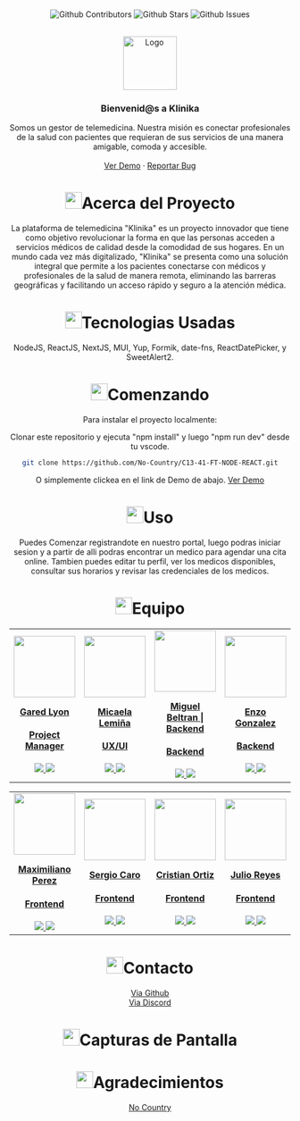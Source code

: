 <br />

<div align="center">

![Github Contributors](https://img.shields.io/github/contributors/No-Country/C13-41-FT-NODE-REACT)
![Github Stars](https://img.shields.io/github/stars/No-Country/C13-41-FT-NODE-REACT)
![Github Issues](https://img.shields.io/github/issues-raw/No-Country/C13-41-FT-NODE-REACT)

<!-- PROJECT LOGO -->
<br />
<div align="center">
  <a href="No-Country/C13-41-FT-NODE-REACT">
    <img src="https://img.icons8.com/emoji/96/hospital-emoji.png" alt="Logo" width="96" height="96">
  </a>

<h3 align="center">Bienvenid@s a Klinika</h3>

  <p align=center">
    Somos un gestor de telemedicina. Nuestra misión es conectar profesionales de la salud con pacientes que requieran de sus servicios de una manera amigable, comoda y accesible.
    <br />
    <br />
    <a href="https://mecharcovz-fe.vercel.app/">Ver Demo</a>
    ·
    <a href="https://github.com/No-Country/C13-41-FT-NODE-REACT/issues">Reportar Bug</a>
  </p>
</div>

<!-- ABOUT THE PROJECT -->

<h1 align="center"> 
<img src="https://media2.giphy.com/media/4ZrRpqbSaWoyZYRoCd/giphy.gif" width="30px">Acerca del Proyecto
</h1>

La plataforma de telemedicina "Klinika" es un proyecto innovador que tiene como objetivo revolucionar la forma en que las personas acceden a servicios médicos de calidad desde la comodidad de sus hogares. En un mundo cada vez más digitalizado, "Klinika" se presenta como una solución integral que permite a los pacientes conectarse con médicos y profesionales de la salud de manera remota, eliminando las barreras geográficas y facilitando un acceso rápido y seguro a la atención médica.

<h1 align="center"> 
<img src="https://media0.giphy.com/media/uhQuegHFqkVYuFMXMQ/giphy.gif" width="30px">Tecnologias Usadas
</h1>

NodeJS, ReactJS, NextJS, MUI, Yup, Formik, date-fns, ReactDatePicker, y SweetAlert2.

<!-- GETTING STARTED -->
<h1 align="center"> 
<img src="https://media1.giphy.com/media/QvpqIQAAl66EfoTJj8/giphy.gif" width="30px">Comenzando
</h1>

Para instalar el proyecto localmente: 

Clonar este repositorio y ejecuta "npm install" y luego "npm run dev" desde tu vscode.
   ```sh
   git clone https://github.com/No-Country/C13-41-FT-NODE-REACT.git
   ```

O simplemente clickea en el link de Demo de abajo. 
<a href="https://mecharcovz-fe.vercel.app/">Ver Demo</a>

<!-- USAGE EXAMPLES -->
<h1 align="center"> 
<img src="https://media4.giphy.com/media/v1.Y2lkPTc5MGI3NjExN2lvcWx2Ynpia3BjYnk3Yzlvdmw1cnBjdHI3cm5uY3QzenM1enNibiZlcD12MV9pbnRlcm5hbF9naWZfYnlfaWQmY3Q9cw/igPDtkfSJZMFwE0LP8/giphy.gif" width="30px">Uso
</h1>

Puedes Comenzar registrandote en nuestro portal, luego podras iniciar sesion y a partir de alli podras encontrar un medico para agendar una cita online. Tambien puedes editar tu perfil, ver los medicos disponibles, consultar sus horarios y revisar las credenciales de los medicos.

<!-- TEAMS -->

<h1 align="center"> 
<img src="https://media1.giphy.com/media/gF2m2JOyGReppog8hU/giphy.gif" width="30px">Equipo
</h1>

<table>
  <tr>
    <td>
      <div align="center">
        <a href="https://github.com/GaredLyon" target="_blank" rel="author">
          <img width="110" src="https://avatars.githubusercontent.com/u/99148932?v=4"/>
        </a>
        <a href="https://github.com/GaredLyon" target="_blank" rel="author">
          <h4 style="margin-top: 1rem;">Gared Lyon</h4>
          <h4 style="margin-top: 1rem;">Project Manager</h4>
        </a>
        <a href="https://github.com/GaredLyon">
          <img src="https://img.shields.io/badge/github-%23121011.svg?&style=for-the-badge&logo=github&logoColor=white"/>
        </a>
        <a href="https://www.linkedin.com/in/gared-lyon-194b21222/">
          <img src="https://img.shields.io/badge/linkedin%20-%230077B5.svg?&style=for-the-badge&logo=linkedin&logoColor=white"/>
        </a>
      </div>
    </td>
    <td>
      <div align="center">
        <a href="https://www.behance.net/micaelalemina" target="_blank" rel="author">
          <img width="110" src="https://mir-s3-cdn-cf.behance.net/user/276/68c7321387255935.642bfb8c90e23.jpg"/>
        </a>
        <a href="https://www.behance.net/micaelalemina" target="_blank" rel="author">
          <h4 style="margin-top: 1rem;">Micaela Lemiña</h4>
          <h4 style="margin-top: 1rem;">UX/UI</h4>
        </a>
        <a href="https://www.behance.net/micaelalemina">
          <img src="https://img.shields.io/badge/behance-%23121011.svg?&style=for-the-badge&logo=behance&logoColor=white"/>
        </a>
        <a href="https://www.linkedin.com/in/micaela-lemi%C3%B1a-6339a3241/">
          <img src="https://img.shields.io/badge/linkedin%20-%230077B5.svg?&style=for-the-badge&logo=linkedin&logoColor=white"/>
        </a>
      </div>
    </td>
        <td>
      <div align="center">
        <a href="https://github.com/miguelbel00" target="_blank" rel="author">
          <img width="110" src="https://avatars.githubusercontent.com/u/55055505?v=4"/>
        </a>
        <a href="https://github.com/miguelbel00" target="_blank" rel="author">
          <h4 style="margin-top: 1rem;">Miguel Beltran | Backend</h4>
          <h4 style="margin-top: 1rem;">Backend</h4>
        </a>
        <a href="https://github.com/miguelbel00">
          <img src="https://img.shields.io/badge/github-%23121011.svg?&style=for-the-badge&logo=github&logoColor=white"/>
        </a>
        <a href="https://www.linkedin.com/in/miguelbel00/">
          <img src="https://img.shields.io/badge/linkedin%20-%230077B5.svg?&style=for-the-badge&logo=linkedin&logoColor=white"/>
        </a>
      </div>
    </td>
    <td>
      <div align="center">
        <a href="https://github.com/gitgonlea" target="_blank" rel="author">
          <img width="110" src="https://avatars.githubusercontent.com/u/133410238?v=4"/>
        </a>
        <a href="https://github.com/gitgonlea" target="_blank" rel="author">
          <h4 style="margin-top: 1rem;">Enzo Gonzalez</h4>
          <h4 style="margin-top: 1rem;">Backend</h4>
        </a>
        <a href="https://github.com/gitgonlea">
          <img src="https://img.shields.io/badge/github-%23121011.svg?&style=for-the-badge&logo=github&logoColor=white"/>
        </a>
        <a href="https://www.linkedin.com/in/enzo-gonzalez-97t/">
          <img src="https://img.shields.io/badge/linkedin%20-%230077B5.svg?&style=for-the-badge&logo=linkedin&logoColor=white"/>
        </a>
      </div>
    </td>
  </tr>
</table>

<table>
  <tr>
    <td>
      <div align="center">
        <a href="https://www.linkedin.com/in/maximiliano-leonel-p%C3%A9rez-8846b826a/" target="_blank" rel="author">
          <img width="110" src="https://avatars.githubusercontent.com/u/117213839?v=4"/>
        </a>
        <a href="https://www.linkedin.com/in/maximiliano-leonel-p%C3%A9rez-8846b826a/" target="_blank" rel="author">
          <h4 style="margin-top: 1rem;">Maximiliano Perez</h4>
          <h4 style="margin-top: 1rem;">Frontend</h4>
        </a>
        <a href="https://github.com/MaximilianoLeonel23">
          <img src="https://img.shields.io/badge/github-%23121011.svg?&style=for-the-badge&logo=github&logoColor=white"/>
        </a>
        <a href="https://www.linkedin.com/in/maximiliano-leonel-p%C3%A9rez-8846b826a/">
          <img src="https://img.shields.io/badge/linkedin%20-%230077B5.svg?&style=for-the-badge&logo=linkedin&logoColor=white"/>
        </a>
      </div>
    </td>
    <td>
      <div align="center">
        <a href="https://github.com/scarolayton" target="_blank" rel="author">
          <img width="110" src="https://avatars.githubusercontent.com/u/70069226?v=4"/>
        </a>
        <a href="https://github.com/scarolayton" target="_blank" rel="author">
          <h4 style="margin-top: 1rem;">Sergio Caro</h4>
          <h4 style="margin-top: 1rem;">Frontend</h4>
        </a>
        <a href="https://github.com/scarolayton">
          <img src="https://img.shields.io/badge/github-%23121011.svg?&style=for-the-badge&logo=github&logoColor=white"/>
        </a>
        <a href="https://www.linkedin.com/in/sergio-eduardo-caro-layton-408969228/">
          <img src="https://img.shields.io/badge/linkedin%20-%230077B5.svg?&style=for-the-badge&logo=linkedin&logoColor=white"/>
        </a>
      </div>
    </td>
    <td>
      <div align="center">
        <a href="https://github.com/cric992010" target="_blank" rel="author">
          <img width="110" src="https://avatars.githubusercontent.com/u/40554424?v=4"/>
        </a>
        <a href="https://github.com/cric992010" target="_blank" rel="author">
          <h4 style="margin-top: 1rem;">Cristian Ortiz</h4>
          <h4 style="margin-top: 1rem;">Frontend</h4>
        </a>
        <a href="https://github.com/cric992010">
          <img src="https://img.shields.io/badge/github-%23121011.svg?&style=for-the-badge&logo=github&logoColor=white"/>
        </a>
        <a href="https://www.linkedin.com/in/christian-omar-ortiz-salvador-a12114202/">
          <img src="https://img.shields.io/badge/linkedin%20-%230077B5.svg?&style=for-the-badge&logo=linkedin&logoColor=white"/>
        </a>
      </div>
    </td>
    <td>
      <div align="center">
        <a href="https://github.com/jjrh92" target="_blank" rel="author">
          <img width="110" src="https://avatars.githubusercontent.com/u/48032098"/>
        </a>
        <a href="https://www.linkedin.com/in/jjrh92" target="_blank" rel="author">
          <h4 style="margin-top: 1rem;">Julio Reyes</h4>
          <h4 style="margin-top: 1rem;">Frontend</h4>
        </a>
        <a href="https://github.com/jjrh92">
          <img src="https://img.shields.io/badge/github-%23121011.svg?&style=for-the-badge&logo=github&logoColor=white"/>
        </a>
        <a href="https://www.linkedin.com/in/jjrh92/">
          <img src="https://img.shields.io/badge/linkedin%20-%230077B5.svg?&style=for-the-badge&logo=linkedin&logoColor=white"/>
        </a>
      </div>
    </td>
  </tr>
</table>

<!-- CONTACT -->
<h1 align="center"> 
<img src="https://media3.giphy.com/media/dA9zmG7BCtbauczAQY/giphy.gif" width="30px">Contacto
</h1>

[Via Github](https://github.com/No-Country/C13-41-FT-NODE-REACT)
<br />
[Via Discord](https://discord.gg/Zj2GmPwg)

<!-- Screenshots -->
<h1 align="center"> 
<img src="https://media1.giphy.com/media/xcFJX6T9z2iqiB9Ud9/giphy.gif" width="30px">Capturas de Pantalla
</h1>

<!-- ACKNOWLEDGMENTS -->
<h1 align="center"> 
<img src="https://media1.giphy.com/media/v1.Y2lkPTc5MGI3NjExbXliemQ4NzVmdXRxc3FyM3RjN2F2NzQ5MmRwZnJxa2VrZDBncjhtbiZlcD12MV9pbnRlcm5hbF9naWZfYnlfaWQmY3Q9cw/sa5tk2gi3G1MSmy1vY/giphy.gif" width="30px">Agradecimientos
</h1>

[No Country](https://www.nocountry.tech/)